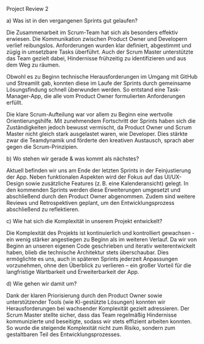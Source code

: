 Project Review 2


a) Was ist in den vergangenen Sprints gut gelaufen?

Die Zusammenarbeit im Scrum-Team hat sich als besonders effektiv erwiesen. Die Kommunikation zwischen Product Owner und Developern verlief reibungslos. Anforderungen wurden klar definiert, abgestimmt und zügig in umsetzbare Tasks überführt. Auch der Scrum Master unterstützte das Team gezielt dabei, Hindernisse frühzeitig zu identifizieren und aus dem Weg zu räumen.

Obwohl es zu Beginn technische Herausforderungen im Umgang mit GitHub und Streamlit gab, konnten diese im Laufe der Sprints durch gemeinsame Lösungsfindung schnell überwunden werden. So entstand eine Task-Manager-App, die alle vom Product Owner formulierten Anforderungen erfüllt.

Die klare Scrum-Aufteilung war vor allem zu Beginn eine wertvolle Orientierungshilfe. Mit zunehmendem Fortschritt der Sprints haben sich die Zuständigkeiten jedoch bewusst vermischt, da Product Owner und Scrum Master nicht gleich stark ausgelastet waren, wie Developer. Dies stärkte zwar die Teamdynamik und förderte den kreativen Austausch, sprach aber gegen die Scrum-Prinzipien. 


b) Wo stehen wir gerade & was kommt als nächstes?

Aktuell befinden wir uns am Ende der letzten Sprints in der Feinjustierung der App. Neben funktionalen Aspekten wird der Fokus auf das UI/UX-Design sowie zusätzliche Features (z. B. eine Kalenderansicht) gelegt. In den kommenden Sprints werden diese Erweiterungen umgesetzt und abschließend durch den Product Owner abgenommen. Zudem sind weitere Reviews und Retrospektiven geplant, um den Entwicklungsprozess abschließend zu reflektieren.



c) Wie hat sich die Komplexität in unserem Projekt entwickelt?

Die Komplexität des Projekts ist kontinuierlich und kontrolliert gewachsen - ein wenig stärker angestiegen zu Beginn als im weiteren Verlauf. Da wir von Beginn an unseren eigenen Code geschrieben und iterativ weiterentwickelt haben, blieb die technische Architektur stets überschaubar. Dies ermöglichte es uns, auch in späteren Sprints jederzeit Anpassungen vorzunehmen, ohne den Überblick zu verlieren – ein großer Vorteil für die langfristige Wartbarkeit und Erweiterbarkeit der App.



d) Wie gehen wir damit um?

Dank der klaren Priorisierung durch den Product Owner sowie unterstützender Tools (wie KI-gestützte Lösungen) konnten wir Herausforderungen bei wachsender Komplexität gezielt adressieren. Der Scrum Master stellte sicher, dass das Team regelmäßig Hindernisse kommunizierte und beseitigte, sodass wir stets effizient arbeiten konnten. So wurde die steigende Komplexität nicht zum Risiko, sondern zum gestaltbaren Teil des Entwicklungsprozesses.

